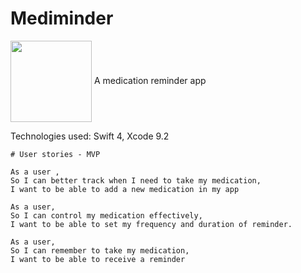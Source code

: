 # Mediminder
<img src="https://github.com/serenahathi/mediminder/blob/making-readme/RoundedIcon.png" align="center" height="130" weight="130" >
A medication reminder app

Technologies used: Swift 4, Xcode 9.2

```
# User stories - MVP

As a user ,
So I can better track when I need to take my medication,
I want to be able to add a new medication in my app

As a user,
So I can control my medication effectively,
I want to be able to set my frequency and duration of reminder.

As a user,
So I can remember to take my medication,
I want to be able to receive a reminder
```
